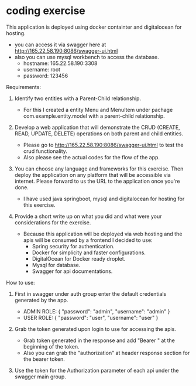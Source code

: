 
# coding exercise

This application is deployed using docker containter and digitalocean for hosting.
  - you can access it via swagger here at http://165.22.58.190:8086/swagger-ui.html
  - also you can use mysql workbench to access the database.
    - hostname: 165.22.58.190:3308
    - username: root
    - password: 123456

Requirements:

1) Identify two entities with a Parent-Child relationship. 
    - For this I created a entity Menu and MenuItem under pachage com.example.entity.model with a parent-child relationship.
  
2) Develop a web application that will demonstrate the CRUD (CREATE, READ, UPDATE, DELETE) operations on both parent and child entities.
    - Please go to http://165.22.58.190:8086/swagger-ui.html to test the crud functionality.
    - Also please see the actual codes for the flow of the app.
    
3) You can choose any language and frameworks for this exercise. Then deploy the application on any platform that will be accessible via internet. Please forward to us the URL to the application once you're done.
    - I have used java springboot, mysql and digitalocean for hosting for this exercise.
    
4) Provide a short write up on what you did and what were your considerations for the exercise.
    - Because this application will be deployed via web hosting and the apis will be consumed by a frontend I decided to use:
      - Spring security for authentication.
      - Docker for simplicity and faster configurations.
      - DigitalOcean for Docker ready droplet.
      - Mysql for database.
      - Swagger for api documentations.
       
How to use:

1) First in swagger under auth group enter the default credentials generated by the app.
    - ADMIN ROLE: { "password": "admin", "username": "admin" }
    - USER ROLE: { "password": "user", "username": "user" }
    
2) Grab the token generated upon login to use for accessing the apis.
    - Grab token generated in the response and add "Bearer " at the beginning of the token.
    - Also you can grab the "authorization" at header response section for the bearer token.
    
3) Use the token for the Authorization parameter of each api under the swagger main group.


      
      
